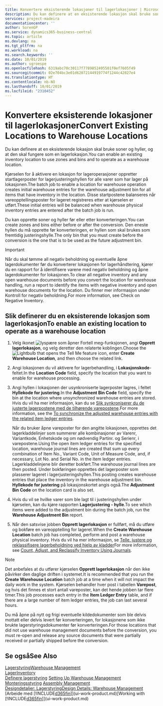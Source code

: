 ```yaml
---
title: Konvertere eksisterende lokasjoner til lagerlokasjoner | Microsoft-dokumentasjon
description: Du kan definere at en eksisterende lokasjon skal bruke soner og hyller, og at den skal fungere som en lagerlokasjon.
services: project-madeira
documentationcenter: ''
author: SorenGP
ms.service: dynamics365-business-central
ms.topic: article
ms.devlang: na
ms.tgt_pltfrm: na
ms.workload: na
ms.search.keywords: ''
ms.date: 10/01/2019
ms.author: sgroespe
ms.openlocfilehash: 6319abc70c30117f7789852495501f0ef7605f49
ms.sourcegitcommit: 02e704bc3e01d62072144919774f1244c42827e4
ms.translationtype: HT
ms.contentlocale: nb-NO
ms.lasthandoff: 10/01/2019
ms.locfileid: "2310452"
---
```

# <a name="convert-existing-locations-to-warehouse-locations"></a><span data-ttu-id="25bdc-103">Konvertere eksisterende lokasjoner til lagerlokasjoner</span><span class="sxs-lookup"><span data-stu-id="25bdc-103">Convert Existing Locations to Warehouse Locations</span></span>
<span data-ttu-id="25bdc-104">Du kan definere at en eksisterende lokasjon skal bruke soner og hyller, og at den skal fungere som en lagerlokasjon.</span><span class="sxs-lookup"><span data-stu-id="25bdc-104">You can enable an existing inventory location to use zones and bins and to operate as a warehouse location.</span></span>  

<span data-ttu-id="25bdc-105">Kjørselen for å aktivere en lokasjon for lageroperasjoner oppretter startlagerposter for lagerjusteringshyllen for alle varer som har lager på lokasjonen.</span><span class="sxs-lookup"><span data-stu-id="25bdc-105">The batch job to enable a location for warehouse operation creates initial warehouse entries for the warehouse adjustment bin for all items that have inventory in the location.</span></span> <span data-ttu-id="25bdc-106">Disse startpostene balanseres når vareopptellingsposter for lageret registreres etter at kjørselen er utført.</span><span class="sxs-lookup"><span data-stu-id="25bdc-106">These initial entries will be balanced when warehouse physical inventory entries are entered after the batch job is run.</span></span>  

<span data-ttu-id="25bdc-107">Du kan opprette soner og hyller før eller etter konverteringen.</span><span class="sxs-lookup"><span data-stu-id="25bdc-107">You can create zones and bins either before or after the conversion.</span></span> <span data-ttu-id="25bdc-108">Den eneste hyllen du må opprette før konverteringen, er hyllen som skal brukes som fremtidig justeringshylle.</span><span class="sxs-lookup"><span data-stu-id="25bdc-108">The only bin that you must create before the conversion is the one that is to be used as the future adjustment bin.</span></span>  

> [!IMPORTANT]  
>  <span data-ttu-id="25bdc-109">Når du skal tømme all negativ beholdning og eventuelle åpne lagerdokumenter før du konverterer lokasjonen for lagerhåndtering, kjører du en rapport for å identifisere varene med negativ beholdning og åpne lagerdokumenter for lokasjonen.</span><span class="sxs-lookup"><span data-stu-id="25bdc-109">To clear all negative inventory and any open warehouse documents before you convert the location for warehouse handling, run a report to identify the items with negative inventory and open warehouse documents for the location.</span></span> <span data-ttu-id="25bdc-110">Du finner mer informasjon under Kontroll for negativ beholdning.</span><span class="sxs-lookup"><span data-stu-id="25bdc-110">For more information, see Check on Negative Inventory.</span></span>  

## <a name="to-enable-an-existing-location-to-operate-as-a-warehouse-location"></a><span data-ttu-id="25bdc-111">Slik definerer du en eksisterende lokasjon som lagerlokasjon</span><span class="sxs-lookup"><span data-stu-id="25bdc-111">To enable an existing location to operate as a warehouse location</span></span>  
1.  <span data-ttu-id="25bdc-112">Velg ikonet ![lyspære som åpner Fortell meg-funksjonen](media/ui-search/search_small.png "Fortell hva du vil gjøre"), angi **Opprett lagerlokasjon**, og velg deretter den relaterte koblingen.</span><span class="sxs-lookup"><span data-stu-id="25bdc-112">Choose the ![Lightbulb that opens the Tell Me feature](media/ui-search/search_small.png "Tell me what you want to do") icon, enter **Create Warehouse Location**, and then choose the related link.</span></span>  
2.  <span data-ttu-id="25bdc-113">Angi lokasjonen du vil aktivere for lagerbehandling, i **Lokasjonskode**-feltet.</span><span class="sxs-lookup"><span data-stu-id="25bdc-113">In the **Location Code** field, specify the location that you want to enable for warehouse processing.</span></span>  
3.  <span data-ttu-id="25bdc-114">Angi hyllen i lokasjonen der usynkroniserte lagerposter lagres, i feltet **Hyllekode for justering**.</span><span class="sxs-lookup"><span data-stu-id="25bdc-114">In the **Adjustment Bin Code** field, specify the bin at the location where unsynchronized warehouse entries are stored.</span></span> <span data-ttu-id="25bdc-115">Hvis du vil ha mer informasjon, kan du se [Slik synkroniserer du de justerte lagerpostene med de tilhørende varepostene](inventory-how-count-adjust-reclassify.md#to-synchronize-the-adjusted-warehouse-entries-with-the-related-item-ledger-entries).</span><span class="sxs-lookup"><span data-stu-id="25bdc-115">For more information, see the [To synchronize the adjusted warehouse entries with the related item ledger entries](inventory-how-count-adjust-reclassify.md#to-synchronize-the-adjusted-warehouse-entries-with-the-related-item-ledger-entries).</span></span>  

    <span data-ttu-id="25bdc-116">Når du bruker åpne vareposter for den angitte lokasjonen, opprettes det lagerkladdelinjer som summerer alle kombinasjoner av Varenr, Variantkode, Enhetskode og om nødvendig Partinr. og Serienr, i varepostene.</span><span class="sxs-lookup"><span data-stu-id="25bdc-116">Using the open item ledger entries for the specified location, warehouse journal lines are created that sum up every combination of Item No., Variant Code, Unit of Measure Code, and, if necessary, Lot No. and Serial No. in the item ledger entries.</span></span> <span data-ttu-id="25bdc-117">Lagerkladdelinjene blir deretter bokført.</span><span class="sxs-lookup"><span data-stu-id="25bdc-117">The warehouse journal lines are then posted.</span></span> <span data-ttu-id="25bdc-118">Under bokføringen opprettes det lagerposter som plasserer lageret i lagerjusteringshyllen.</span><span class="sxs-lookup"><span data-stu-id="25bdc-118">This posting creates warehouse entries that place the inventory in the warehouse adjustment bin.</span></span> <span data-ttu-id="25bdc-119">**Hyllekode for justering** på lokasjonskortet angis også.</span><span class="sxs-lookup"><span data-stu-id="25bdc-119">The **Adjustment Bin Code** on the location card is also set.</span></span>  

4.  <span data-ttu-id="25bdc-120">Hvis du vil se hvilke varer som ble lagt til i justeringshyllen under kjørselen, kan du kjøre rapporten **Lagerjustering - hylle**.</span><span class="sxs-lookup"><span data-stu-id="25bdc-120">To see which items were added to the adjustment bin during the batch job, run the **Warehouse Adjustment Bin** report.</span></span>  
5.  <span data-ttu-id="25bdc-121">Når den satsvise jobben **Opprett lagerlokasjon** er fullført, må du utføre og bokføre en vareopptelling for lageret.</span><span class="sxs-lookup"><span data-stu-id="25bdc-121">When the **Create Warehouse Location** batch job has completed, perform and post a warehouse physical inventory.</span></span> <span data-ttu-id="25bdc-122">Hvis du vil ha mer informasjon, se [Telle, justere og reklassifisere lagerbeholdning ved hjelp av kladder](inventory-how-count-adjust-reclassify.md)</span><span class="sxs-lookup"><span data-stu-id="25bdc-122">For more information, see [Count, Adjust, and Reclassify Inventory Using Journals](inventory-how-count-adjust-reclassify.md).</span></span>  

> [!NOTE]  
>  <span data-ttu-id="25bdc-123">Det anbefales at du utfører kjørselen **Opprett lagerlokasjon** når den ikke påvirker den daglige driften i systemet.</span><span class="sxs-lookup"><span data-stu-id="25bdc-123">It is recommended that you run the **Create Warehouse Location** batch job at a time when it will not impact the daily work in the system.</span></span> <span data-ttu-id="25bdc-124">Kjørselen behandler hver post i tabellen **Varepost**, og hvis det finnes et stort antall vareposter, kan det hende jobben tar flere timer.</span><span class="sxs-lookup"><span data-stu-id="25bdc-124">This job processes each entry in the **Item Ledger Entry** table, and if there are a large number of item ledger entries, the job can last several hours.</span></span>  

 <span data-ttu-id="25bdc-125">Du må åpne på nytt og frigi eventuelle kildedokumenter som ble delvis mottatt eller delvis levert før konverteringen, for lokasjonene som ikke brukte lagerstyringsdokumenter før konverteringen.</span><span class="sxs-lookup"><span data-stu-id="25bdc-125">For those locations that did not use warehouse management documents before the conversion, you must re-open and release any source documents that were partially received or partially shipped before the conversion.</span></span>  

## <a name="see-also"></a><span data-ttu-id="25bdc-126">Se også</span><span class="sxs-lookup"><span data-stu-id="25bdc-126">See Also</span></span>  
[<span data-ttu-id="25bdc-127">Lagerstyring</span><span class="sxs-lookup"><span data-stu-id="25bdc-127">Warehouse Management</span></span>](warehouse-manage-warehouse.md)  
[<span data-ttu-id="25bdc-128">Lager</span><span class="sxs-lookup"><span data-stu-id="25bdc-128">Inventory</span></span>](inventory-manage-inventory.md)  
<span data-ttu-id="25bdc-129">[Definere lagerstyring](warehouse-setup-warehouse.md)   </span><span class="sxs-lookup"><span data-stu-id="25bdc-129">[Setting Up Warehouse Management](warehouse-setup-warehouse.md)   </span></span>  
<span data-ttu-id="25bdc-130">[Monteringsstyring](assembly-assemble-items.md)  </span><span class="sxs-lookup"><span data-stu-id="25bdc-130">[Assembly Management](assembly-assemble-items.md)  </span></span>  
[<span data-ttu-id="25bdc-131">Designdetaljer: Lagerstyring</span><span class="sxs-lookup"><span data-stu-id="25bdc-131">Design Details: Warehouse Management</span></span>](design-details-warehouse-management.md)  
<span data-ttu-id="25bdc-132">[Arbeide med [!INCLUDE[d365fin](includes/d365fin_md.md)]](ui-work-product.md)</span><span class="sxs-lookup"><span data-stu-id="25bdc-132">[Working with [!INCLUDE[d365fin](includes/d365fin_md.md)]](ui-work-product.md)</span></span>
